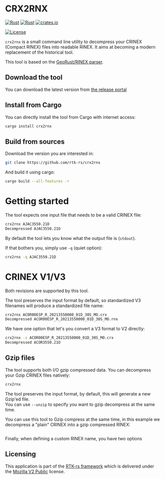 CRX2RNX
=======

[![Rust](https://github.com/rtk-rs/crx2rnx/actions/workflows/rust.yml/badge.svg)](https://github.com/rtk-rs/crx2rnx/actions/workflows/rust.yml)
[![Rust](https://github.com/rtk-rs/crx2rnx/actions/workflows/daily.yml/badge.svg)](https://github.com/rtk-rs/crx2rnx/actions/workflows/daily.yml)
[![crates.io](https://img.shields.io/crates/v/crx2rnx.svg)](https://crates.io/crates/crx2rnx)

[![License](https://img.shields.io/badge/license-MPL_2.0-orange?style=for-the-badge&logo=mozilla)](https://github.com/rtk-rs/qc-traits/blob/main/LICENSE)

`crx2rnx` is a small command line utility to decompress
your CRINEX (Compact RINEX) files into readable RINEX. It aims at becoming
a modern replacement of the historical tool.

This tool is based on the [GeoRust/RINEX parser](https://github.com/georust/rinex).

## Download the tool

You can download the latest version from [the release portal](https://github.com/rtk-rs/crx2rnx/releases)

## Install from Cargo

You can directly install the tool from Cargo with internet access:

```bash
cargo install crx2rnx
```

## Build from sources

Download the version you are interested in:

```bash
git clone https://github.com/rtk-rs/crx2rnx
```

And build it using cargo:

```bash
cargo build --all-features -r
```

Getting started
===============

The tool expects one input file that needs to be a valid CRINEX file:

```bash
crx2rnx AJAC3550.21D
Decompressed AJAC3550.21O
```

By default the tool lets you know what the output file is (`stdout`).  

If that bothers you, simply use `-q` (quiet option): 

```bash
crx2rnx -q AJAC3550.21D
```

CRINEX V1/V3
============

Both revisions are supported by this tool.

The tool preserves the input format by default, so standardized V3 filenames will produce a standardized file name:

```bash
crx2rnx ACOR00ESP_R_20213550000_01D_30S_MO.crx
Decompressed ACOR00ESP_R_20213550000_01D_30S_MO.rnx
```

We have one option that let's you convert a V3 format to V2 directly:

```bash
crx2rnx -s ACOR00ESP_R_20213550000_01D_30S_MO.crx
Decompressed ACOR3550.21O
```

## Gzip files

The tool supports both I/O gzip compressed data. You can decompress
your Gzip CRINEX files natively:

```bash
crx2rnx 
```

The tool preserves the input format, by default, this will generate a new Gzip'ed file.  
You can use `--unzip` to specify you want to gzip decompress at the same time.  

You can use this tool to Gzip compress at the same time, in this example we 
decompress a "plain" CRINEX into a gzip compressed RINEX:

```bash

```

Finally, when defining a custom RINEX name, you have two options

## Licensing

This application is part of the [RTK-rs framework](https://github.com/rtk-rs) which
is delivered under the [Mozilla V2 Public](https://www.mozilla.org/en-US/MPL/2.0) license.
